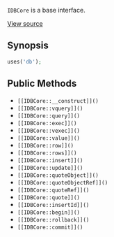 `IDBCore` is a base interface.

[View source](http://github.com/nexgenta/eregansu/blob/master/lib/db.php)

## Synopsis

```php
uses('db');
```

## Public Methods

* `[[IDBCore::__construct]]()`
* `[[IDBCore::vquery]]()`
* `[[IDBCore::query]]()`
* `[[IDBCore::exec]]()`
* `[[IDBCore::vexec]]()`
* `[[IDBCore::value]]()`
* `[[IDBCore::row]]()`
* `[[IDBCore::rows]]()`
* `[[IDBCore::insert]]()`
* `[[IDBCore::update]]()`
* `[[IDBCore::quoteObject]]()`
* `[[IDBCore::quoteObjectRef]]()`
* `[[IDBCore::quoteRef]]()`
* `[[IDBCore::quote]]()`
* `[[IDBCore::insertId]]()`
* `[[IDBCore::begin]]()`
* `[[IDBCore::rollback]]()`
* `[[IDBCore::commit]]()`

